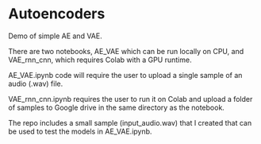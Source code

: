 # Autoencoders
Demo of simple AE and VAE.

There are two notebooks, AE_VAE which can be run locally on CPU, and VAE_rnn_cnn, which requires Colab with a GPU runtime.

AE_VAE.ipynb code will require the user to upload a single sample of an audio (.wav) file.

VAE_rnn_cnn.ipynb requires the user to run it on Colab and upload a folder of samples to Google drive in the same directory as the notebook.

The repo includes a small sample (input_audio.wav) that I created that can be used to test the models in AE_VAE.ipynb.
